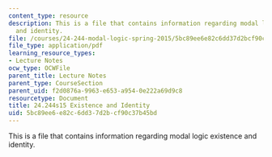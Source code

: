 ```yaml
---
content_type: resource
description: This is a file that contains information regarding modal logic existence
  and identity.
file: /courses/24-244-modal-logic-spring-2015/5bc89ee6e82c6dd37d2bcf90c37b45bd_MIT24_244S15_Existence.pdf
file_type: application/pdf
learning_resource_types:
- Lecture Notes
ocw_type: OCWFile
parent_title: Lecture Notes
parent_type: CourseSection
parent_uid: f2d0876a-9963-e653-a954-0e222a69d9c8
resourcetype: Document
title: 24.244s15 Existence and Identity
uid: 5bc89ee6-e82c-6dd3-7d2b-cf90c37b45bd
---
```

This is a file that contains information regarding modal logic existence and identity.

